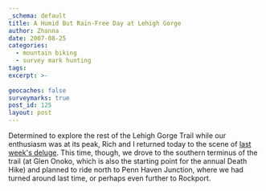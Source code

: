 ```yaml
---
_schema: default
title: A Humid But Rain-Free Day at Lehigh Gorge
author: Zhanna
date: 2007-08-25
categories:
  - mountain biking
  - survey mark hunting
tags:
excerpt: >- 
  
geocaches: false
surveymarks: true
post_id: 125
layout: post      
---
```


Determined to explore the rest of the Lehigh Gorge Trail while our enthusiasm was at its peak, Rich and I returned today to the scene of [last week's deluge](/2007/08/17/riding-in-the-storm-at-lehigh-gorge).  This time, though, we drove to the southern terminus of the trail (at Glen Onoko, which is also the starting point for the annual Death Hike) and planned to ride north to Penn Haven Junction, where we had turned around last time, or perhaps even further to Rockport.
